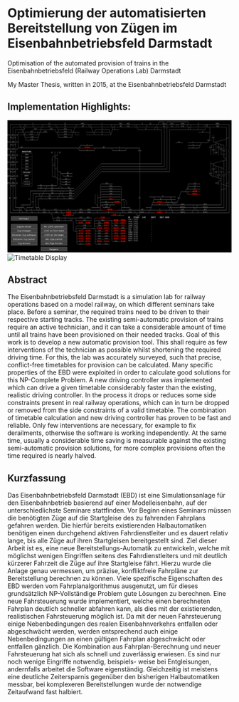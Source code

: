 # Optimierung der automatisierten Bereitstellung von Zügen im Eisenbahnbetriebsfeld Darmstadt
Optimisation of the automated provision of trains in the Eisenbahnbetriebsfeld (Railway Operations Lab) Darmstadt


My Master Thesis, written in 2015, at the Eisenbahnbetriebsfeld Darmstadt
 
 
## Implementation Highlights:

![Screenshot](https://raw.githubusercontent.com/lucasrothamel/master-thesis/master/gfx/screenshot.png)
![Timetable Display](https://raw.githubusercontent.com/lucasrothamel/master-thesis/master/gfx/path/zwl.png)


## Abstract
The Eisenbahnbetriebsfeld Darmstadt is a simulation lab for railway operations based on a model railway, on which different seminars take place. Before a seminar, the required trains need to be driven to their respective starting tracks. The existing semi-automatic provision of trains require an active technician, and it can take a considerable amount of time until all trains have been provisioned on their needed tracks.
Goal of this work is to develop a new automatic provision tool. This shall require as few interventions of the technician as possible whilst shortening the required driving time. For this, the lab was accurately surveyed, such that precise, conflict-free timetables for provision can be calculated. Many specific properties of the EBD were exploited in order to calculate good solutions for this NP-Complete Problem. A new driving controller was implemented which can drive a given timetable considerably faster than the existing, realistic driving controller. In the process it drops or reduces some side constraints present in real railway operations, which can in turn be dropped or removed from the side constraints of a valid timetable.
The combination of timetable calculation and new driving controller has proven to be fast and reliable. Only few interventions are necessary, for example to fix derailments, otherwise the software is working independently. At the same time, usually a considerable time saving is measurable against the existing semi-automatic provision solutions, for more complex provisions often the time required is nearly halved.

## Kurzfassung
Das Eisenbahnbetriebsfeld Darmstadt (EBD) ist eine Simulationsanlage für den Eisenbahnbetrieb basierend auf einer Modelleisenbahn, auf der unterschiedlichste Seminare stattfinden. Vor Beginn eines Seminars müssen die benötigten Züge auf die Startgleise des zu fahrenden Fahrplans gefahren werden. Die hierfür bereits existierenden Halbautomatiken benötigen einen durchgehend aktiven Fahrdienstleiter und es dauert relativ lange, bis alle Züge auf ihren Startgleisen bereitgestellt sind.
Ziel dieser Arbeit ist es, eine neue Bereitstellungs-Automatik zu entwickeln, welche mit möglichst wenigen Eingriffen seitens des Fahrdienstleiters und mit deutlich kürzerer Fahrzeit die Züge auf ihre Startgleise fährt. Hierzu wurde die Anlage genau vermessen, um präzise, konfliktfreie Fahrpläne zur Bereitstellung berechnen zu können. Viele spezifische Eigenschaften des EBD werden vom Fahrplanalgorithmus ausgenutzt, um für dieses grundsätzlich NP-Vollständige Problem gute Lösungen zu berechnen. Eine neue Fahrsteuerung wurde implementiert, welche einen berechneten Fahrplan deutlich schneller abfahren kann, als dies mit der existierenden, realistischen Fahrsteuerung möglich ist. Da mit der neuen Fahrsteuerung einige Nebenbedingungen des realen Eisenbahnverkehrs entfallen oder abgeschwächt werden, werden entsprechend auch einige Nebenbedingungen an einen gültigen Fahrplan abgeschwächt oder entfallen gänzlich.
Die Kombination aus Fahrplan-Berechnung und neuer Fahrsteuerung hat sich als schnell und zuverlässig erwiesen. Es sind nur noch wenige Eingriffe notwendig, beispiels- weise bei Entgleisungen, andernfalls arbeitet die Software eigenständig. Gleichzeitig ist meistens eine deutliche Zeitersparnis gegenüber den bisherigen Halbautomatiken messbar, bei komplexeren Bereitstellungen wurde der notwendige Zeitaufwand fast halbiert.

